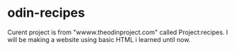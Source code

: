 # odin-recipes
Curent project is from "wwww.theodinproject.com" called Project:recipes.
I will be making a website using basic HTML i learned until now.